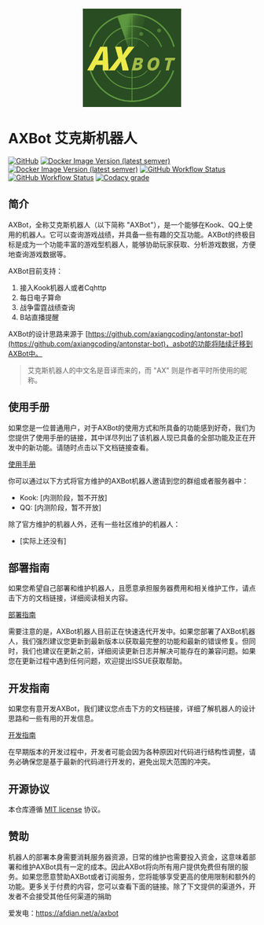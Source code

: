 <p align="center">
 <img src="docs/axbot_logo.png" height="200px" />   
</p>

# AXBot 艾克斯机器人

[![GitHub](https://img.shields.io/github/license/axiangcoding/AXBot?style=for-the-badge)](LICENSE) [![Docker Image Version (latest semver)](https://img.shields.io/docker/v/axiangcoding/axbot-core?label=AXBOT%20CORE&sort=semver&style=for-the-badge)](https://hub.docker.com/r/axiangcoding/axbot-core) [![Docker Image Version (latest semver)](https://img.shields.io/docker/v/axiangcoding/axbot-core?label=AXBOT%20CRAWLER&sort=semver&style=for-the-badge)](https://hub.docker.com/r/axiangcoding/axbot-crawler) [![GitHub Workflow Status](https://img.shields.io/github/actions/workflow/status/axiangcoding/AXBot/build_docker_image.yml?label=BUILD%20DOCKER%20IMAGE&style=for-the-badge)](https://github.com/axiangcoding/AXBot/actions/workflows/build_docker_image.yml) [![GitHub Workflow Status](https://img.shields.io/github/actions/workflow/status/axiangcoding/AXBot/codeql.yml?label=CODEQL&style=for-the-badge)](https://github.com/axiangcoding/AXBot/actions/workflows/codeql.yml) [![Codacy grade](https://img.shields.io/codacy/grade/501ee223d049451d9de502036fab1ce1?style=for-the-badge)](https://app.codacy.com/gh/axiangcoding/AXBot/dashboard?utm_source=gh&utm_medium=referral&utm_content=&utm_campaign=Badge_grade)

## 简介

AXBot，全称艾克斯机器人（以下简称 "AXBot"），是一个能够在Kook、QQ上使用的机器人。它可以查询游戏战绩，并具备一些有趣的交互功能。AXBot的终极目标是成为一个功能丰富的游戏型机器人，能够协助玩家获取、分析游戏数据，方便地查询游戏数据等。

AXBot目前支持：

1. 接入Kook机器人或者Cqhttp
2. 每日电子算命
3. 战争雷霆战绩查询
4. B站直播提醒

AXBot的设计思路来源于 [https://github.com/axiangcoding/antonstar-bot](https://github.com/axiangcoding/antonstar-bot)，asbot的功能将陆续迁移到AXBot中。

> 艾克斯机器人的中文名是音译而来的，而 "AX" 则是作者平时所使用的昵称。

## 使用手册
如果您是一位普通用户，对于AXBot的使用方式和所具备的功能感到好奇，我们为您提供了使用手册的链接，其中详尽列出了该机器人现已具备的全部功能及正在开发中的新功能。请随时点击以下文档链接查看。

[使用手册](docs/user_guide.md)

你可以通过以下方式将官方维护的AXBot机器人邀请到您的群组或者服务器中：

- Kook: [内测阶段，暂不开放]
- QQ: [内测阶段，暂不开放]

除了官方维护的机器人外，还有一些社区维护的机器人：

- [实际上还没有]

## 部署指南

如果您希望自己部署和维护机器人，且愿意承担服务器费用和相关维护工作，请点击下方的文档链接，详细阅读相关内容。

[部署指南](docs/deploy_guide.md)

需要注意的是，AXBot机器人目前正在快速迭代开发中。如果您部署了AXBot机器人，我们强烈建议您更新到最新版本以获取最完整的功能和最新的错误修复。但同时，我们也建议在更新之前，详细阅读更新日志并解决可能存在的兼容问题。如果您在更新过程中遇到任何问题，欢迎提出ISSUE获取帮助。

## 开发指南

如果您有意开发AXBot，我们建议您点击下方的文档链接，详细了解机器人的设计思路和一些有用的开发信息。

[开发指南](docs/develop_guide.md)

在早期版本的开发过程中，开发者可能会因为各种原因对代码进行结构性调整，请务必确保您是基于最新的代码进行开发的，避免出现大范围的冲突。

## 开源协议

本仓库遵循 [MIT license](LICENSE) 协议。

## 赞助

机器人的部署本身需要消耗服务器资源，日常的维护也需要投入资金，这意味着部署和维护AXBot具有一定的成本。因此AXBot将向所有用户提供免费但有限的服务。如果您愿意赞助AXBot或者订阅服务，您将能够享受更高的使用限制和额外的功能。更多关于付费的内容，您可以查看下面的链接。除了下文提供的渠道外，开发者不会接受其他任何渠道的捐助

爱发电：https://afdian.net/a/axbot 
